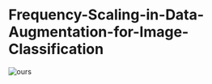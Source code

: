 # Frequency-Scaling-in-Data-Augmentation-for-Image-Classification

![ours](https://user-images.githubusercontent.com/77310264/132606113-baf39b95-96f6-4445-a3ab-09958d2af41d.png)

